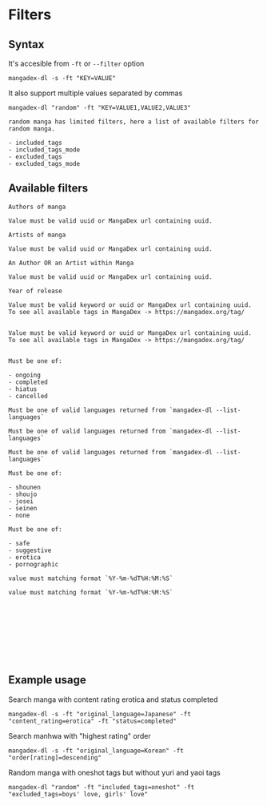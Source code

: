 # Filters

## Syntax

It's accesible from `-ft` or `--filter` option

```shell
mangadex-dl -s -ft "KEY=VALUE"
```

It also support multiple values separated by commas

```shell
mangadex-dl "random" -ft "KEY=VALUE1,VALUE2,VALUE3"
```

```{note}
random manga has limited filters, here a list of available filters for random manga.

- included_tags
- included_tags_mode
- excluded_tags
- excluded_tags_mode

```

## Available filters

```{option} authors [VALUE1, VALUE2, ...]
Authors of manga

Value must be valid uuid or MangaDex url containing uuid. 
```

```{option} artists [VALUE1, VALUE2, ...]
Artists of manga

Value must be valid uuid or MangaDex url containing uuid. 
```

```{option} author_or_artist [VALUE]
An Author OR an Artist within Manga

Value must be valid uuid or MangaDex url containing uuid. 
```

```{option} year [INTEGER]
Year of release
```

```{option} included_tags [VALUE1, VALUE2, ...]
Value must be valid keyword or uuid or MangaDex url containing uuid. 
To see all available tags in MangaDex -> https://mangadex.org/tag/
```

```{option} included_tags_mode [OR, AND]
```

```{option} excluded_tags [VALUE1, VALUE2, ...]
Value must be valid keyword or uuid or MangaDex url containing uuid. 
To see all available tags in MangaDex -> https://mangadex.org/tag/
```

```{option} excluded_tags_mode [OR, AND]
```

```{option} status [VALUE1, VALUE2, ...]
Must be one of:

- ongoing
- completed
- hiatus
- cancelled
```

```{option} original_language [VALUE1, VALUE2, ...]
Must be one of valid languages returned from `mangadex-dl --list-languages`
```

```{option} excluded_original_language [VALUE1, VALUE2, ...]
Must be one of valid languages returned from `mangadex-dl --list-languages`
```

```{option} available_translated_language [VALUE1, VALUE2, ...]
Must be one of valid languages returned from `mangadex-dl --list-languages`
```

```{option} publication_demographic [VALUE1, VALUE2, ...]
Must be one of:

- shounen
- shoujo
- josei
- seinen
- none
```

```{option} content_rating [VALUE1, VALUE2, ...]
Must be one of:

- safe
- suggestive
- erotica
- pornographic
```

```{option} created_at_since [DATETIME]
value must matching format `%Y-%m-%dT%H:%M:%S`
```

```{option} updated_at_since [DATETIME]
value must matching format `%Y-%m-%dT%H:%M:%S`
```

```{option} has_available_chapters [1 or 0, true or false]
```

```{option} order[title] [asc or ascending, desc or descending]
```

```{option} order[year] [asc or ascending, desc or descending]
```

```{option} order[createdAt] [asc or ascending, desc or descending]
```

```{option} order[updatedAt] [asc or ascending, desc or descending]
```

```{option} order[latestUploadedChapter] [asc or ascending, desc or descending]
```

```{option} order[followedCount] [asc or ascending, desc or descending]
```

```{option} order[relevance] [asc or ascending, desc or descending]
```

```{option} order[rating] [asc or ascending, desc or descending]
```

## Example usage

Search manga with content rating erotica and status completed 

```shell
mangadex-dl -s -ft "original_language=Japanese" -ft "content_rating=erotica" -ft "status=completed"
```

Search manhwa with "highest rating" order

```shell
mangadex-dl -s -ft "original_language=Korean" -ft "order[rating]=descending"
```

Random manga with oneshot tags but without yuri and yaoi tags

```shell
mangadex-dl "random" -ft "included_tags=oneshot" -ft "excluded_tags=boys' love, girls' love"
```